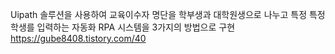 Uipath 솔루션을 사용하여 교육이수자 명단을 학부생과 대학원생으로 나누고 특정 특정 학생를 입력하는 자동화
RPA 시스템을 3가지의 방법으로 구현
https://gube8408.tistory.com/40
